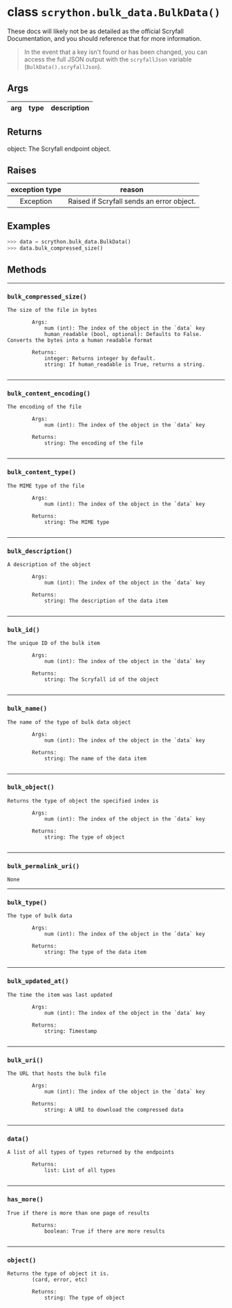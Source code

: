 # **class** `scrython.bulk_data.BulkData()`

These docs will likely not be as detailed as the official Scryfall Documentation, and you should reference that for more information.

>In the event that a key isn't found or has been changed, you can access the full JSON output with the `scryfallJson` variable (`BulkData().scryfallJson`).

## Args

|arg|type|description|
|:---:|:---:|:---:|

## Returns
object: The Scryfall endpoint object.

## Raises

|exception type|reason|
|:---:|:---:|
|Exception|Raised if Scryfall sends an error object.|

## Examples
```python
>>> data = scrython.bulk_data.BulkData() 
>>> data.bulk_compressed_size() 
```

## Methods

---
### `bulk_compressed_size()`

```
The size of the file in bytes
        
        Args:
            num (int): The index of the object in the `data` key
            human_readable (bool, optional): Defaults to False. Converts the bytes into a human readable format
        
        Returns:
            integer: Returns integer by default. 
            string: If human_readable is True, returns a string.
        
```
---
### `bulk_content_encoding()`

```
The encoding of the file
        
        Args:
            num (int): The index of the object in the `data` key
        
        Returns:
            string: The encoding of the file
        
```
---
### `bulk_content_type()`

```
The MIME type of the file
        
        Args:
            num (int): The index of the object in the `data` key
        
        Returns:
            string: The MIME type
        
```
---
### `bulk_description()`

```
A description of the object
        
        Args:
            num (int): The index of the object in the `data` key
        
        Returns:
            string: The description of the data item
        
```
---
### `bulk_id()`

```
The unique ID of the bulk item
        
        Args:
            num (int): The index of the object in the `data` key
        
        Returns:
            string: The Scryfall id of the object
        
```
---
### `bulk_name()`

```
The name of the type of bulk data object
        
        Args:
            num (int): The index of the object in the `data` key
        
        Returns:
            string: The name of the data item
        
```
---
### `bulk_object()`

```
Returns the type of object the specified index is
        
        Args:
            num (int): The index of the object in the `data` key
        
        Returns:
            string: The type of object
        
```
---
### `bulk_permalink_uri()`

```
None
```
---
### `bulk_type()`

```
The type of bulk data
        
        Args:
            num (int): The index of the object in the `data` key
        
        Returns:
            string: The type of the data item
        
```
---
### `bulk_updated_at()`

```
The time the item was last updated
        
        Args:
            num (int): The index of the object in the `data` key
        
        Returns:
            string: Timestamp
        
```
---
### `bulk_uri()`

```
The URL that hosts the bulk file
        
        Args:
            num (int): The index of the object in the `data` key
        
        Returns:
            string: A URI to download the compressed data
        
```
---
### `data()`

```
A list of all types of types returned by the endpoints
        
        Returns:
            list: List of all types
        
```
---
### `has_more()`

```
True if there is more than one page of results
        
        Returns:
            boolean: True if there are more results
        
```
---
### `object()`

```
Returns the type of object it is.
        (card, error, etc)
        
        Returns:
            string: The type of object
        
```